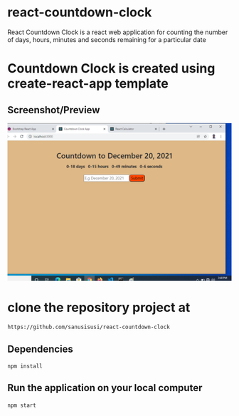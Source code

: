 # react-countdown-clock

 React Countdown Clock is a react web application for counting the number of days, hours, minutes and seconds remaining for a particular date
 
# Countdown Clock is created using create-react-app template

## Screenshot/Preview
![React-countdown-app preview](https://github.com/sanusisusi/react-countdown-clock/blob/main/React-countdown-app%20preview.png)

# clone the repository project at
	https://github.com/sanusisusi/react-countdown-clock

## Dependencies
    npm install

## Run the application on your local computer
    npm start
